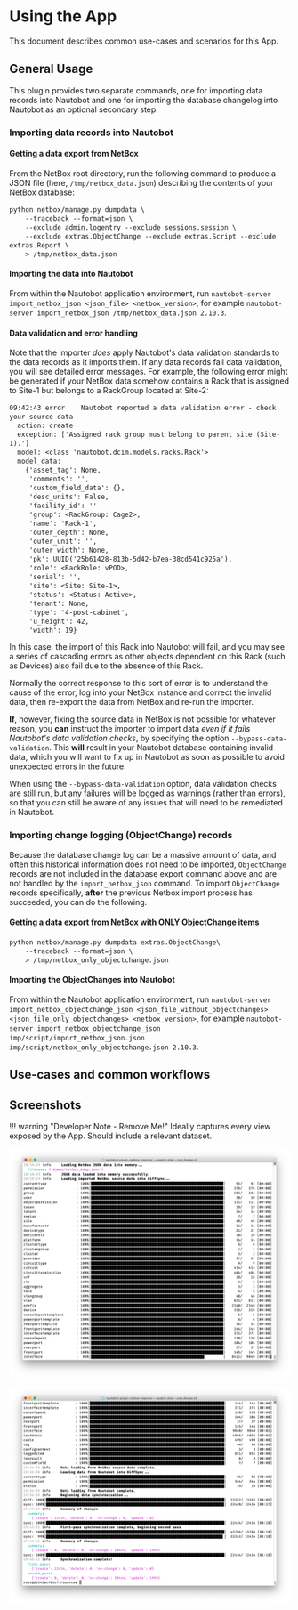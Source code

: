 # Using the App

This document describes common use-cases and scenarios for this App.

## General Usage

This plugin provides two separate commands, one for importing data records into Nautobot and one for importing the database changelog into Nautobot as an optional secondary step.

### Importing data records into Nautobot

#### Getting a data export from NetBox

From the NetBox root directory, run the following command to produce a JSON file (here, `/tmp/netbox_data.json`) describing the contents of your NetBox database:

```shell
python netbox/manage.py dumpdata \
    --traceback --format=json \
    --exclude admin.logentry --exclude sessions.session \
    --exclude extras.ObjectChange --exclude extras.Script --exclude extras.Report \
    > /tmp/netbox_data.json
```

#### Importing the data into Nautobot

From within the Nautobot application environment, run `nautobot-server import_netbox_json <json_file> <netbox_version>`, for example `nautobot-server import_netbox_json /tmp/netbox_data.json 2.10.3`.

#### Data validation and error handling

Note that the importer *does* apply Nautobot's data validation standards to the data records as it imports them. If any data records fail data validation, you will see detailed error messages. For example, the following error might be generated if your NetBox data somehow contains a Rack that is assigned to Site-1 but belongs to a RackGroup located at Site-2:

```
09:42:43 error    Nautobot reported a data validation error - check your source data
  action: create
  exception: ['Assigned rack group must belong to parent site (Site-1).']
  model: <class 'nautobot.dcim.models.racks.Rack'>
  model_data:
    {'asset_tag': None,
     'comments': '',
     'custom_field_data': {},
     'desc_units': False,
     'facility_id': ''
     'group': <RackGroup: Cage2>,
     'name': 'Rack-1',
     'outer_depth': None,
     'outer_unit': '',
     'outer_width': None,
     'pk': UUID('25b61428-813b-5d42-b7ea-38cd541c925a'),
     'role': <RackRole: vPOD>,
     'serial': '',
     'site': <Site: Site-1>,
     'status': <Status: Active>,
     'tenant': None,
     'type': '4-post-cabinet',
     'u_height': 42,
     'width': 19}
```

In this case, the import of this Rack into Nautobot will fail, and you may see a series of cascading errors as other objects dependent on this Rack (such as Devices) also fail due to the absence of this Rack.

Normally the correct response to this sort of error is to understand the cause of the error, log into your NetBox instance and correct the invalid data, then re-export the data from NetBox and re-run the importer.

**If**, however, fixing the source data in NetBox is not possible for whatever reason, you **can** instruct the importer to import data *even if it fails Nautobot's data validation checks*, by specifying the option `--bypass-data-validation`. This **will** result in your Nautobot database containing invalid data, which you will want to fix up in Nautobot as soon as possible to avoid unexpected errors in the future.

When using the `--bypass-data-validation` option, data validation checks are still run, but any failures will be logged as warnings (rather than errors), so that you can still be aware of any issues that will need to be remediated in Nautobot.

### Importing change logging (ObjectChange) records

Because the database change log can be a massive amount of data, and often this historical information does not need to be imported, `ObjectChange` records are not included in the database export command above and are not handled by the `import_netbox_json` command. To import `ObjectChange` records specifically, **after** the previous Netbox import process has succeeded, you can do the following.

#### Getting a data export from NetBox with ONLY ObjectChange items

```shell
python netbox/manage.py dumpdata extras.ObjectChange\
    --traceback --format=json \
    > /tmp/netbox_only_objectchange.json
```

#### Importing the ObjectChanges into Nautobot

From within the Nautobot application environment, run `nautobot-server import_netbox_objectchange_json <json_file_without_objectchanges> <json_file_only_objectchanges> <netbox_version>`, for example `nautobot-server import_netbox_objectchange_json imp/script/import_netbox_json.json imp/script/netbox_only_objectchange.json 2.10.3`.


## Use-cases and common workflows

## Screenshots

!!! warning "Developer Note - Remove Me!"
    Ideally captures every view exposed by the App. Should include a relevant dataset.

![Screenshot of the start of synchronization](../images/screenshot1.png)

![Screenshot of the completed process](../images/screenshot2.png)
